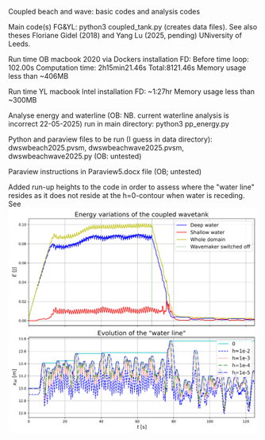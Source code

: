 Coupled beach and wave: basic codes and analysis codes

Main code(s) FG&YL: python3 coupled_tank.py (creates data files).
See also theses Floriane Gidel (2018) and Yang Lu (2025, pending) UNiversity of Leeds.

Run time OB macbook 2020 via Dockers installation FD: Before time loop: 102.00s Computation time: 2h15min21.46s Total:8121.46s Memory usage less than ~406MB

Run time YL macbook Intel installation FD: ~1:27hr Memory usage less than ~300MB

Analyse energy and waterline (OB: NB. current waterline analysis is incorrect 22-05-2025) run in main directory: python3 pp_energy.py 

Python and paraview files to be run (I guess in data directory): dwswbeach2025.pvsm, dwswbeachwave2025.pvsm, dwswbeachwave2025.py (OB: untested)

Paraview instructions in Paraview5.docx file (OB; untested)

Added run-up heights to the code in order to assess where the "water line" resides as it does not reside at the h=0-contour when water is receding. See !["Water line" proxy's](energy_and_xw.png)
